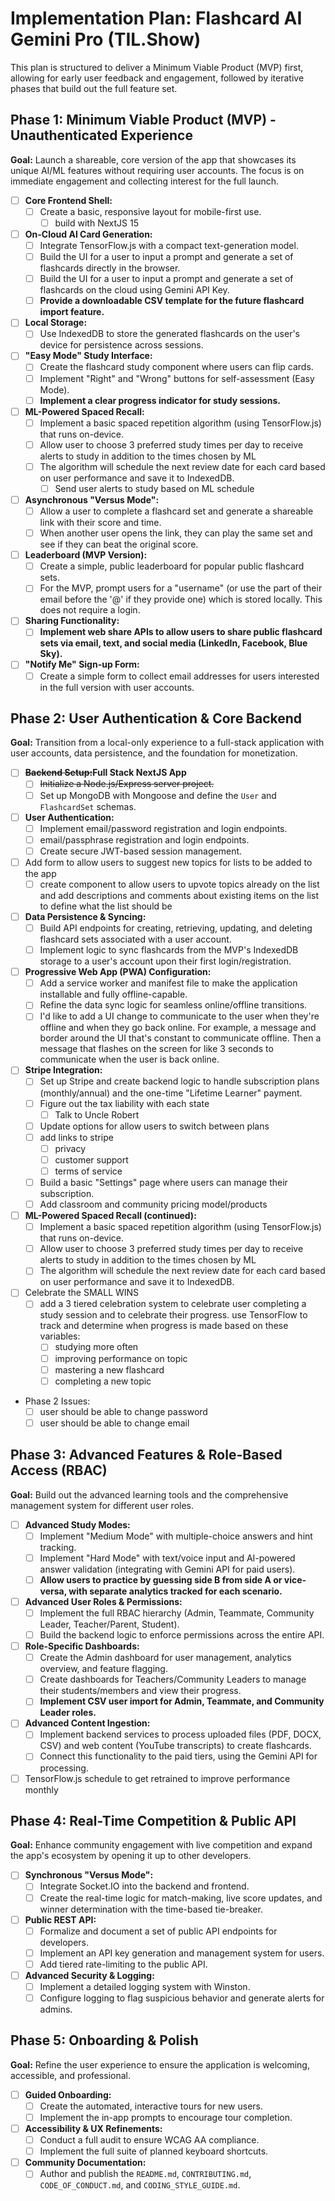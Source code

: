 # Implementation Plan: Flashcard AI Gemini Pro (TIL.Show)

This plan is structured to deliver a Minimum Viable Product (MVP) first, allowing for early user feedback and engagement, followed by iterative phases that build out the full feature set.

## Phase 1: Minimum Viable Product (MVP) - Unauthenticated Experience

**Goal:** Launch a shareable, core version of the app that showcases its unique AI/ML features without requiring user accounts. The focus is on immediate engagement and collecting interest for the full launch.

-   [ ] **Core Frontend Shell:**
     - [ ] Create a basic, responsive layout for mobile-first use.
	    - [ ] build with NextJS 15
-   [ ] **On-Cloud AI Card Generation:**
    -   [ ] Integrate TensorFlow.js with a compact text-generation model.
    -   [ ] Build the UI for a user to input a prompt and generate a set of flashcards directly in the browser.
    -  [ ] Build the UI for a user to input a prompt and generate a set of flashcards on the cloud using Gemini API Key.
    -   [ ] **Provide a downloadable CSV template for the future flashcard import feature.**
-   [ ] **Local Storage:**
    -   [ ] Use IndexedDB to store the generated flashcards on the user's device for persistence across sessions.
-   [ ] **"Easy Mode" Study Interface:**
    -   [ ] Create the flashcard study component where users can flip cards.
    -   [ ] Implement "Right" and "Wrong" buttons for self-assessment (Easy Mode).
    -   [ ] **Implement a clear progress indicator for study sessions.**
-   [ ] **ML-Powered Spaced Recall:**
    -   [ ] Implement a basic spaced repetition algorithm (using TensorFlow.js) that runs on-device.
    -   [ ] Allow user to choose 3 preferred study times per day to receive alerts to study in addition to the times chosen by ML
    -   [ ] The algorithm will schedule the next review date for each card based on user performance and save it to IndexedDB.
	    -   [ ] Send user alerts to study based on ML schedule
-   [ ] **Asynchronous "Versus Mode":**
    -   [ ] Allow a user to complete a flashcard set and generate a shareable link with their score and time.
    -   [ ] When another user opens the link, they can play the same set and see if they can beat the original score.
-   [ ] **Leaderboard (MVP Version):**
    -   [ ] Create a simple, public leaderboard for popular public flashcard sets.
    -   [ ] For the MVP, prompt users for a "username" (or use the part of their email before the '@' if they provide one) which is stored locally. This does not require a login.
-   [ ] **Sharing Functionality:**
    -   [ ] **Implement web share APIs to allow users to share public flashcard sets via email, text, and social media (LinkedIn, Facebook, Blue Sky).**
-   [ ] **"Notify Me" Sign-up Form:**
    -   [ ] Create a simple form to collect email addresses for users interested in the full version with user accounts.

## Phase 2: User Authentication & Core Backend

**Goal:** Transition from a local-only experience to a full-stack application with user accounts, data persistence, and the foundation for monetization.

-   [ ] ~~**Backend Setup:**~~**Full Stack NextJS App**
    -   [ ] ~~Initialize a Node.js/Express server project.~~
    -   [ ] Set up MongoDB with Mongoose and define the `User` and `FlashcardSet` schemas.
-   [ ] **User Authentication:**
    -   [ ] Implement email/password registration and login endpoints.
    -   [ ] email/passphrase registration and login endpoints.
    -   [ ] Create secure JWT-based session management.
-   [ ] Add form to allow users to suggest new topics for lists to be added to the app
	-   [ ] create component to allow users to upvote topics already on the list and add descriptions and comments about existing items on the list to define what the list should be
-   [ ] **Data Persistence & Syncing:**
    -   [ ] Build API endpoints for creating, retrieving, updating, and deleting flashcard sets associated with a user account.
    -   [ ] Implement logic to sync flashcards from the MVP's IndexedDB storage to a user's account upon their first login/registration.
-   [ ] **Progressive Web App (PWA) Configuration:**
    -   [ ] Add a service worker and manifest file to make the application installable and fully offline-capable.
    -   [ ] Refine the data sync logic for seamless online/offline transitions.
    -   [ ] I'd like to add a UI change to communicate to the user when they're offline and when they go back online. For example, a message and border around the UI that's constant to communicate offline. Then a message that flashes on the screen for like 3 seconds to communicate when the user is back online.
-   [ ] **Stripe Integration:**
    -   [ ] Set up Stripe and create backend logic to handle subscription plans (monthly/annual) and the one-time "Lifetime Learner" payment.
    -   [ ] Figure out the tax liability with each state
	    -   [ ] Talk to Uncle Robert
    -   [ ] Update options for allow users to switch between plans
    -   [ ] add links to stripe
	    -   [ ] privacy
	    -   [ ] customer support
	    -   [ ] terms of service
    -   [ ] Build a basic "Settings" page where users can manage their subscription.
    -   [ ] Add classroom and community pricing model/products
-   [ ] **ML-Powered Spaced Recall (continued):**
    -   [ ] Implement a basic spaced repetition algorithm (using TensorFlow.js) that runs on-device.
    -   [ ] Allow user to choose 3 preferred study times per day to receive alerts to study in addition to the times chosen by ML
    -   [ ] The algorithm will schedule the next review date for each card based on user performance and save it to IndexedDB.
-   [ ] Celebrate the SMALL WINS
	-   [ ] add a 3 tiered celebration system to celebrate user completing a study session and to celebrate their progress. use TensorFlow to track and determine when progress is made based on these variables:
		-   [ ] studying more often
		-   [ ] improving performance on topic
		-   [ ] mastering a new flashcard
		-   [ ] completing a new topic
- Phase 2 Issues:
	- [ ] user should be able to change password
	- [ ] user should be able to change email

## Phase 3: Advanced Features & Role-Based Access (RBAC)

**Goal:** Build out the advanced learning tools and the comprehensive management system for different user roles.

-   [ ] **Advanced Study Modes:**
    -   [ ] Implement "Medium Mode" with multiple-choice answers and hint tracking.
    -   [ ] Implement "Hard Mode" with text/voice input and AI-powered answer validation (integrating with Gemini API for paid users).
    -   [ ] **Allow users to practice by guessing side B from side A or vice-versa, with separate analytics tracked for each scenario.**
-   [ ] **Advanced User Roles & Permissions:**
    -   [ ] Implement the full RBAC hierarchy (Admin, Teammate, Community Leader, Teacher/Parent, Student).
    -   [ ] Build the backend logic to enforce permissions across the entire API.
-   [ ] **Role-Specific Dashboards:**
    -   [ ] Create the Admin dashboard for user management, analytics overview, and feature flagging.
    -   [ ] Create dashboards for Teachers/Community Leaders to manage their students/members and view their progress.
    -   [ ] **Implement CSV user import for Admin, Teammate, and Community Leader roles.**
-   [ ] **Advanced Content Ingestion:**
    -   [ ] Implement backend services to process uploaded files (PDF, DOCX, CSV) and web content (YouTube transcripts) to create flashcards.
    -   [ ] Connect this functionality to the paid tiers, using the Gemini API for processing.
-   [ ] TensorFlow.js schedule to get retrained to improve performance monthly

## Phase 4: Real-Time Competition & Public API

**Goal:** Enhance community engagement with live competition and expand the app's ecosystem by opening it up to other developers.

-   [ ] **Synchronous "Versus Mode":**
    -   [ ] Integrate Socket.IO into the backend and frontend.
    -   [ ] Create the real-time logic for match-making, live score updates, and winner determination with the time-based tie-breaker.
-   [ ] **Public REST API:**
    -   [ ] Formalize and document a set of public API endpoints for developers.
    -   [ ] Implement an API key generation and management system for users.
    -   [ ] Add tiered rate-limiting to the public API.
-   [ ] **Advanced Security & Logging:**
    -   [ ] Implement a detailed logging system with Winston.
    -   [ ] Configure logging to flag suspicious behavior and generate alerts for admins.

## Phase 5: Onboarding & Polish

**Goal:** Refine the user experience to ensure the application is welcoming, accessible, and professional.

-   [ ] **Guided Onboarding:**
    -   [ ] Create the automated, interactive tours for new users.
    -   [ ] Implement the in-app prompts to encourage tour completion.
-   [ ] **Accessibility & UX Refinements:**
    -   [ ] Conduct a full audit to ensure WCAG AA compliance.
    -   [ ] Implement the full suite of planned keyboard shortcuts.
-   [ ] **Community Documentation:**
    -   [ ] Author and publish the `README.md`, `CONTRIBUTING.md`, `CODE_OF_CONDUCT.md`, and `CODING_STYLE_GUIDE.md`.